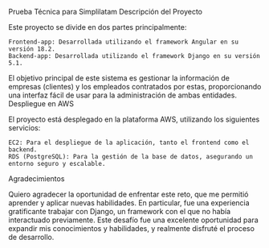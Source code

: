 Prueba Técnica para Simplilatam
Descripción del Proyecto

Este proyecto se divide en dos partes principalmente:

    Frontend-app: Desarrollada utilizando el framework Angular en su versión 18.2.
    Backend-app: Desarrollada utilizando el framework Django en su versión 5.1.

El objetivo principal de este sistema es gestionar la información de empresas (clientes) y los empleados contratados por estas, proporcionando una interfaz fácil de usar para la administración de ambas entidades.
Despliegue en AWS

El proyecto está desplegado en la plataforma AWS, utilizando los siguientes servicios:

    EC2: Para el despliegue de la aplicación, tanto el frontend como el backend.
    RDS (PostgreSQL): Para la gestión de la base de datos, asegurando un entorno seguro y escalable.

Agradecimientos

Quiero agradecer la oportunidad de enfrentar este reto, que me permitió aprender y aplicar nuevas habilidades. En particular, fue una experiencia gratificante trabajar con Django, un framework con el que no había interactuado previamente. Este desafío fue una excelente oportunidad para expandir mis conocimientos y habilidades, y realmente disfruté el proceso de desarrollo.